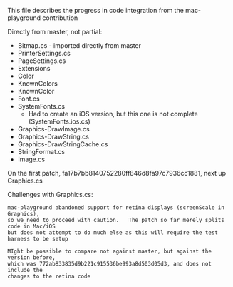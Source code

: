 This file describes the progress in code integration from the mac-playground contribution

Directly from master, not partial:

* Bitmap.cs - imported directly from master
* PrinterSettings.cs 
* PageSettings.cs
* Extensions
* Color
* KnownColors
* KnownColor
* Font.cs
* SystemFonts.cs
	- Had to create an iOS version, but this one is not complete (SystemFonts.ios.cs)
* Graphics-DrawImage.cs 
* Graphics-DrawString.cs
* Graphics-DrawStringCache.cs
* StringFormat.cs
* Image.cs

On the first patch, fa17b7bb8140752280ff846d8fa97c7936cc1881, next up
Graphics.cs

Challenges with Graphics.cs:

	mac-playground abandoned support for retina displays (screenScale in Graphics),
	so we need to proceed with caution.   The patch so far merely splits code in Mac/iOS
	but does not attempt to do much else as this will require the test harness to be setup

	MIght be possible to compare not against master, but against the version before,
	which was 772ab833835d9b221c915536be993a8d503d05d3, and does not include the 
	changes to the retina code

